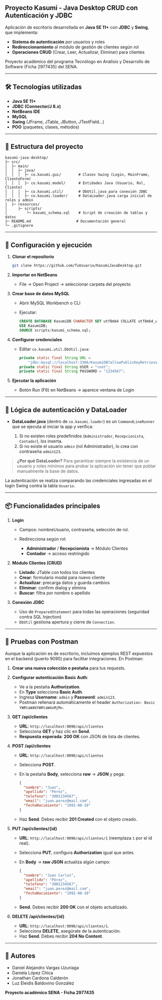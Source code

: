 ## Proyecto Kasumi - Java Desktop CRUD con Autenticación y JDBC

Aplicación de escritorio desarrollada en **Java SE 11+** con **JDBC** y **Swing**, que implementa:

* **Sistema de autenticación** por usuarios y roles
* **Redireccionamiento** al módulo de gestión de clientes según rol
* **Operaciones CRUD** (Crear, Leer, Actualizar, Eliminar) para clientes

Proyecto académico del programa Tecnólogo en Análisis y Desarrollo de Software (Ficha 2977435) del SENA.

---

## 🛠️ Tecnologías utilizadas

* **Java SE 11+**
* **JDBC (Connector/J 8.x)**
* **NetBeans IDE**
* **MySQL**
* **Swing** (JFrame, JTable, JButton, JTextField...)
* **POO** (paquetes, clases, métodos)

---

## 📂 Estructura del proyecto

```
kasumi-java-desktop/
├─ src/
│  ├─ main/
│  │  ├─ java/
│  │  │  ├─ co.kasumi.gui/        # Clases Swing (Login, MainFrame, ClienteForm)
│  │  │  ├─ co.kasumi.model/      # Entidades Java (Usuario, Rol, Cliente)
│  │  │  ├─ co.kasumi.util/       # DbUtil.java para conexión JDBC
│  │  │  ├─ co.kasumi.loader/     # DataLoader.java carga inicial de roles y admin
│  ├─ resources/
│     ├─ scripts/
│         └─ kasumi_schema.sql    # Script de creación de tablas y datos
├─ README.md                     # Documentación general
└─ .gitignore
```

---

## 🚀 Configuración y ejecución

1. **Clonar el repositorio**

   ```bash
   git clone https://github.com/TuUsuario/KasumiJavaDesktop.git
   ```

2. **Importar en NetBeans**

   * File → Open Project → seleccionar carpeta del proyecto

3. **Crear base de datos MySQL**

   * Abrir MySQL Workbench o CLI
   * Ejecutar:

     ```sql
     CREATE DATABASE KasumiDB CHARACTER SET utf8mb4 COLLATE utf8mb4_unicode_ci;
     USE KasumiDB;
     SOURCE scripts/kasumi_schema.sql;
     ```

4. **Configurar credenciales**

   * Editar `co.kasumi.util.DbUtil.java`:

     ```java
     private static final String URL =
         "jdbc:mysql://localhost:3306/KasumiDB?allowPublicKeyRetrieval=true&useSSL=false&serverTimezone=UTC";
     private static final String USER = "root";
     private static final String PASSWORD = "1234567";
     ```

5. **Ejecutar la aplicación**

   * Botón Run (F6) en NetBeans → aparece ventana de Login

---

## 🔐 Lógica de autenticación y DataLoader

* **DataLoader.java** (dentro de `co.kasumi.loader`) es un `CommandLineRunner` que se ejecuta al iniciar la app y verifica:

  1. Si no existen roles predefinidos (`Administrador`, `Recepcionista`, `Contador`), los inserta.
  2. Si no existe el usuario `admin` (rol Administrador), lo crea con contraseña `admin123`.

> **¿Por qué DataLoader?** Para garantizar siempre la existencia de un usuario y roles mínimos para probar la aplicación sin tener que poblar manualmente la base de datos.

La autenticación se realiza comparando las credenciales ingresadas en el login Swing contra la tabla `Usuario`.

---

## 📦 Funcionalidades principales

1. **Login**

   * Campos: nombreUsuario, contraseña, selección de rol.
   * Redirecciona según rol:

     * **Administrador** / **Recepcionista** → Módulo Clientes
     * **Contador** → acceso restringido

2. **Módulo Clientes (CRUD)**

   * **Listado**: JTable con todos los clientes
   * **Crear**: formulario modal para nuevo cliente
   * **Actualizar**: precarga datos y guarda cambios
   * **Eliminar**: confirm dialog y elimina
   * **Buscar**: filtra por nombre o apellido

3. **Conexión JDBC**

   * Uso de `PreparedStatement` para todas las operaciones (seguridad contra SQL Injection)
   * `DbUtil` gestiona apertura y cierre de `Connection`.

---

## 🧪 Pruebas con Postman

Aunque la aplicación es de escritorio, incluimos ejemplos REST expuestos en el backend (puerto 9090) para facilitar integraciones. En Postman:

1. **Crear una nueva colección o pestaña** para tus requests.

2. **Configurar autenticación Basic Auth**:

   * Ve a la pestaña **Authorization**.
   * En **Type** selecciona **Basic Auth**.
   * Ingresa **Username**: `admin` y **Password**: `admin123`.
   * Postman rellenará automáticamente el header `Authorization: Basic YWRtaW46YWRtaW4xMjM=`.

3. **GET /api/clientes**

   * **URL**: `http://localhost:9090/api/clientes`
   * Selecciona **GET** y haz clic en **Send**.
   * **Respuesta esperada**: **200 OK** con JSON de lista de clientes.

4. **POST /api/clientes**

   * **URL**: `http://localhost:9090/api/clientes`
   * Selecciona **POST**.
   * En la pestaña **Body**, selecciona **raw** → **JSON** y pega:

     ```json
     {
       "nombre": "Juan",
       "apellido": "Pérez",
       "telefono": "3001234567",
       "email": "juan.perez@mail.com",
       "fechaNacimiento": "1992-08-10"
     }
     ```
   * Haz **Send**. Debes recibir **201 Created** con el objeto creado.

5. **PUT /api/clientes/{id}**

   * **URL**: `http://localhost:9090/api/clientes/1` (reemplaza `1` por el id real).
   * Selecciona **PUT**, configura **Authorization** igual que antes.
   * En **Body** → **raw JSON** actualiza algún campo:

     ```json
     {
       "nombre": "Juan Carlos",
       "apellido": "Pérez",
       "telefono": "3001234567",
       "email": "juan.perez@mail.com",
       "fechaNacimiento": "1992-08-10"
     }
     ```
   * **Send**. Debes recibir **200 OK** con el objeto actualizado.

6. **DELETE /api/clientes/{id}**

   * **URL**: `http://localhost:9090/api/clientes/1`.
   * Selecciona **DELETE**, asegúrate de la autenticación.
   * Haz **Send**. Debes recibir **204 No Content**.

---

## 👥 Autores

* Daniel Alejandro Vargas Uzuriaga
* Daniela López Chica
* Jonathan Cardona Calderón
* Luz Eleidis Baldovino González

**Proyecto académico SENA - Ficha 2977435**
